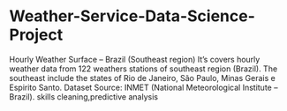 # Weather-Service-Data-Science-Project
Hourly Weather Surface – Brazil (Southeast region) It’s covers hourly weather data from 122 weathers stations of southeast region (Brazil). The southeast include the states of Rio de Janeiro, São Paulo, Minas Gerais e Espirito Santo. Dataset Source: INMET (National Meteorological Institute – Brazil).
skills cleaning,predictive analysis
